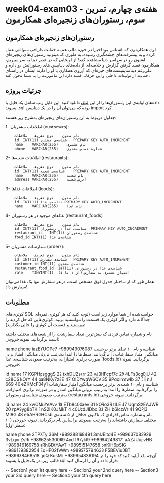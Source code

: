 # week04-exam03 - هفته‌ی چهارم، تمرین سوم، رستوران‌های زنجیره‌ای همکارمون
## رستوران‌های زنجیره‌ای همکارمون

اون همکارمون که ناشناس بود اخیرا در حوزه مالی هم به خفانت طراحی سوالش عمل کرده و به پیشرفت‌های چشمگیری رسیده. به طوری که میتونید رستوران‌های زنجیره‌ای ایشون رو در سراسر دنیا مشاهده کنید! از اونجایی که در عصر دیتا به سر میبریم، همکارمون قصد گرفتن گزارش و خلاصه‌ای از داده‌های دیتابیس های رستورانش رو داره و علی‌رغم دیتاساینتیست‌های خبره‌ای که آرزوی همکاری با او را دارند ایشان در راستای حمایت از تولیدات داخلی و این حرفا... قصد دارد این ماموریت را به شما محول کند.

## جزئیات پروژه
داده‌های اولیه‌ی این رستوران‌ها را از این [لینک](https://quera.org/course/assignments/54252/download_problem_initial_project/181948/) دانلود کنید. این فایل زیپ شامل یک فایل با پسوند .sql بوده که می‌توان آن را در یک دیتابیس import کرد.

جداول مربوط به این رستوران‌های زنجیره‌ای به‌شرح زیر هستند:

1- اطلاعات مشتریان (customers):

        نام ستون	نوع	تعریف	ملاحظات
        id	INT(11)	شناسه‌ی مشتری	PRIMARY KEY AUTO_INCREMENT
        name	VARCHAR(255)	نام مشتری	
        phone	VARCHAR(255)	شماره تماس مشتری	

2- اطلاعات شعبه‌ها (restaurants):

        نام ستون	نوع	تعریف	ملاحظات
        id	INT(11)	شناسه‌ی شعبه	PRIMARY KEY AUTO_INCREMENT
        name	VARCHAR(255)	نام شعبه	
        address	VARCHAR(255)	آدرس شعبه	
3- اطلاعات غذاها (foods):

        نام ستون	نوع	تعریف	ملاحظات
        id	INT(11)	شناسه‌ی غذا	PRIMARY KEY AUTO_INCREMENT
        name	VARCHAR(255)	نام غذا	

4- غذاهای موجود در هر رستوران (restaurant_foods):

        نام ستون	نوع	تعریف	ملاحظات
        id	INT(11)	شناسه‌ی غذا در رستوران	PRIMARY KEY AUTO_INCREMENT
        restaurant_id	INT(11)	شناسه‌ی رستوران	
        food_id	INT(11)	شناسه‌ی غذا	

5- سفارشات مشتریان (orders):

        نام ستون	نوع	تعریف	ملاحظات
        id	INT(11)	شناسه‌ی سفارش	PRIMARY KEY AUTO_INCREMENT
        customer_id	INT(11)	شناسه‌ی مشتری	
        restaurant_food_id	INT(11)	شناسه‌ی غذا در رستوران	
        rate	TINYINT(1)	امتیاز مشتری به سفارش (از ۱ تا ۵)	
        
همان‌طور که از ساختار جدول فوق مشخص است، در هر سفارش تنها یک غذا می‌توان سفارش داد!

## مطلوبات
کوئری‌های SQL خواسته‌شده از شما موارد زیر است (توجه کنید که هر کوئری نمره‌ای جداگانه دارد و اگر کوئری یک قسمت را نتوانستید بزنید، کوئری‌هایی که حل کردید را بفرستید و قسمت آن کوئری را خالی بگذارید):

نام و شماره تماس فردی که بیش‌ترین تعداد سفارشات را از شعبه‌های مختلف داشته است برگردانید.
نمونه خروجی:

name	phone
iazEYUOPc7	+989949076087
شناسه و نام ۱۰ غذای برتر برحسب میانگین امتیاز سفارشات را برگردانید. سطرها را ابتدا به‌ترتیب نزولی میانگین امتیاز و در صورت برابری امتیازات، به‌ترتیب صعودی شناسه‌ی غذا (foods.id) برگردانید.
نمونه خروجی:

id	name
17	KGPHpsgggS
22	txhDU2sxrr
23	vJ3HFcpf7c
29	4LFs3cg0jU
42	c28CS kOrY
44	oa8NKy7z8E
47	OIDYwgW6CV
35	9PqoinmwIb
37	5li nJ 669
40	eZKMcF04y1
شناسه و نام ۱۰ شعبه‌ی برتر برحسب میانگین امتیاز سفارشات را برگردانید. سطرها را ابتدا به‌ترتیب نزولی میانگین امتیاز و در صورت برابری امتیازات، به‌ترتیب صعودی شناسه‌ی رستوران (restaurants.id) برگردانید.
نمونه خروجی:

id	name
24	xwOMuYeAvv
19	ETb8c00aev
31	kORo3RzlLE
47	UqmSXEAJWR
20	rpA9yg8bTK
1	nS2lK0JMkT
4	c0UzdJIDbx
33	ZH b6lczWr
41	9QPj3 MI8G
48	e5AHRGHCsb
نام و شماره تماس افرادی که تاکنون حداقل از ۵ شعبه‌ی مختلف سفارش داشته‌اند را به‌ترتیب صعودی براساس نام برگردانید.
نمونه خروجی (۱۰ سطر اول):

name	phone
2TPXTy 36M	+989288198491
3mlJEltd4E	+989637083929
3vLqxnZsRi	+989625530069
4xdT97ykl9	+989642498171
aAZJUupvHB	+989846169758
aRhGDtYAwT	+989515147658
bnKlH6pSfG	+989129382954
EqHF02fVWm	+989575794633
F5BEViuDBT	+989688468518
goQ KusMli	+989954836194
آن‌چه باید آپلود کنید
کد خود را در قالب زیر، در یک فایل با پسوند sql قرار داده و آن را ارسال کنید.

-- Section1
    your 1st query here
-- Section2
    your 2nd query here
-- Section3
    your 3rd query here
-- Section4
    your 4th query here
